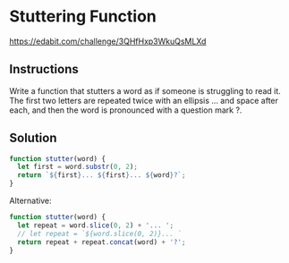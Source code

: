# Stuttering Function

https://edabit.com/challenge/3QHfHxp3WkuQsMLXd

## Instructions

Write a function that stutters a word as if someone is struggling to read it. The first two letters are repeated twice with an ellipsis ... and space after each, and then the word is pronounced with a question mark ?.

## Solution

```javascript
function stutter(word) {
  let first = word.substr(0, 2);
  return `${first}... ${first}... ${word}?`;
}
```

Alternative:

```javascript
function stutter(word) {
  let repeat = word.slice(0, 2) + '... ';
  // let repeat = `${word.slice(0, 2)}... `
  return repeat + repeat.concat(word) + '?';
}
```
